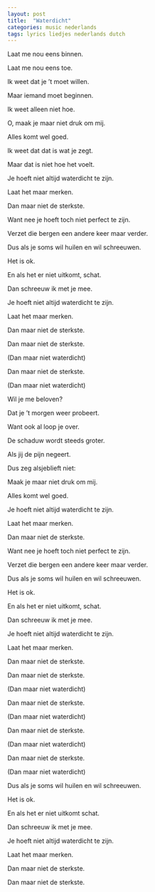 ```yaml
---
layout: post
title:  "Waterdicht"
categories: music nederlands
tags: lyrics liedjes nederlands dutch
---
```


Laat me nou eens binnen.

Laat me nou eens toe.

Ik weet dat je ’t moet willen.

Maar iemand moet beginnen.

Ik weet alleen niet hoe.

O, maak je maar niet druk om mij.

Alles komt wel goed.

Ik weet dat dat is wat je zegt.

Maar dat is niet hoe het voelt.

Je hoeft niet altijd waterdicht te zijn.

Laat het maar merken.

Dan maar niet de sterkste.

Want nee je hoeft toch niet perfect te zijn.

Verzet die bergen een andere keer maar verder.

Dus als je soms wil huilen en wil schreeuwen.

Het is ok.

En als het er niet uitkomt, schat.

Dan schreeuw ik met je mee.

Je hoeft niet altijd waterdicht te zijn.

Laat het maar merken.

Dan maar niet de sterkste.

Dan maar niet de sterkste.

(Dan maar niet waterdicht)

Dan maar niet de sterkste.

(Dan maar niet waterdicht)

Wil je me beloven?

Dat je ’t morgen weer probeert.

Want ook al loop je over.

De schaduw wordt steeds groter.

Als jij de pijn negeert.

Dus zeg alsjeblieft niet: 

Maak je maar niet druk om mij.

Alles komt wel goed.

Je hoeft niet altijd waterdicht te zijn.

Laat het maar merken.

Dan maar niet de sterkste.

Want nee je hoeft toch niet perfect te zijn.

Verzet die bergen een andere keer maar verder.

Dus als je soms wil huilen en wil schreeuwen.

Het is ok.

En als het er niet uitkomt, schat.

Dan schreeuw ik met je mee.

Je hoeft niet altijd waterdicht te zijn.

Laat het maar merken.

Dan maar niet de sterkste.

Dan maar niet de sterkste.

(Dan maar niet waterdicht)

Dan maar niet de sterkste.

(Dan maar niet waterdicht)

Dan maar niet de sterkste.

(Dan maar niet waterdicht)

Dan maar niet de sterkste.

(Dan maar niet waterdicht)

Dus als je soms wil huilen en wil schreeuwen.

Het is ok.

En als het er niet uitkomt schat.

Dan schreeuw ik met je mee.

Je hoeft niet altijd waterdicht te zijn.

Laat het maar merken.

Dan maar niet de sterkste.

Dan maar niet de sterkste.
